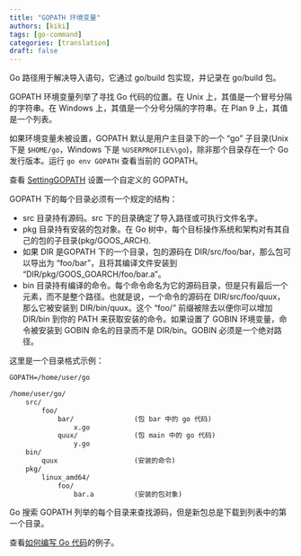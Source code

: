 ```yaml
---
title: "GOPATH 环境变量"
authors: [kiki]
tags: [go-command]
categories: [translation]
draft: false
---
```


Go 路径用于解决导入语句，它通过 go/build 包实现，并记录在 go/build 包。

GOPATH 环境变量列举了寻找 Go 代码的位置。在 Unix 上，其值是一个冒号分隔的字符串。在 Windows 上，其值是一个分号分隔的字符串。在 Plan 9 上，其值是一个列表。

如果环境变量未被设置，GOPATH 默认是用户主目录下的一个 “go” 子目录(Unix 下是 `$HOME/go`，Windows 下是 `%USERPROFILE%\go`)，除非那个目录存在一个 Go 发行版本。运行 `go env GOPATH` 查看当前的 GOPATH。

查看 [SettingGOPATH](../wiki/set_gopath.md) 设置一个自定义的 GOPATH。

GOPATH 下的每个目录必须有一个规定的结构：

- src 目录持有源码。src 下的目录确定了导入路径或可执行文件名字。
- pkg 目录持有安装的包对象。在 Go 树中，每个目标操作系统和架构对有其自己的包的子目录(pkg/GOOS_ARCH).
- 如果 DIR 是GOPATH 下的一个目录，包的源码在 DIR/src/foo/bar，那么包可以导出为 “foo/bar”，且将其编译文件安装到 “DIR/pkg/GOOS_GOARCH/foo/bar.a”。
- bin 目录持有编译的命令。每个命令命名为它的源码目录，但是只有最后一个元素，而不是整个路径。也就是说，一个命令的源码在 DIR/src/foo/quux，那么它被安装到 DIR/bin/quux。这个 “foo/” 前缀被除去以便你可以增加 DIR/bin 到你的 PATH 来获取安装的命令。如果设置了 GOBIN 环境变量，命令被安装到 GOBIN 命名的目录而不是 DIR/bin。GOBIN 必须是一个绝对路径。

这里是一个目录格式示例：

```txt
GOPATH=/home/user/go

/home/user/go/
    src/
        foo/
            bar/               (包 bar 中的 go 代码)
                x.go
            quux/              (包 main 中的 go 代码)
                y.go
    bin/
        quux                   (安装的命令)
    pkg/
        linux_amd64/
            foo/
                bar.a          (安装的包对象)
```

Go 搜索 GOPATH 列举的每个目录来查找源码，但是新包总是下载到列表中的第一个目录。

查看[如何编写 Go 代码](../golangdoc/code.md)的例子。
